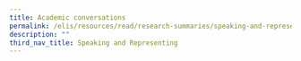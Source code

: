 ```yaml
---
title: Academic conversations
permalink: /elis/resources/read/research-summaries/speaking-and-representing/academic-conversations/
description: ""
third_nav_title: Speaking and Representing
---
```

